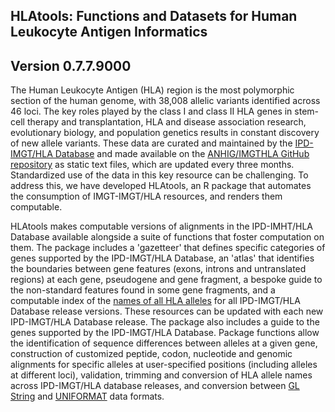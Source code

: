 ## HLAtools: Functions and Datasets for Human Leukocyte Antigen Informatics

## Version 0.7.7.9000

The Human Leukocyte Antigen (HLA) region is the most polymorphic section of the human genome, with 38,008 allelic variants identified across 46 loci. The key roles played by the class I and class II HLA genes in stem-cell therapy and transplantation, HLA and disease association research, evolutionary biology, and population genetics results in constant discovery of new allele variants. These data are curated and maintained by the [IPD-IMGT/HLA Database](https://www.ebi.ac.uk/ipd/imgt/hla/) and made available on the [ANHIG/IMGTHLA GitHub repository](https://github.com/ANHIG/IMGTHLA) as static text files, which are updated every three months. Standardized use of the data in this key resource can be challenging. To address this, we have developed HLAtools, an R package that automates the consumption of IMGT-IMGT/HLA resources, and renders them computable.   

HLAtools makes computable versions of alignments in the IPD-IMHT/HLA Database available alongside a suite of functions that foster computation on them. The package includes a 'gazetteer' that defines specific categories of genes supported by the IPD-IMGT/HLA Database, an 'atlas' that identifies the boundaries between gene features (exons, introns and untranslated regions) at each gene, pseudogene and gene fragment, a bespoke guide to the non-standard features found in some gene fragments, and a computable index of the [names of all HLA alleles](https://github.com/ANHIG/IMGTHLA/tree/Latest/allelelist) for all IPD-IMGT/HLA Database release versions. These resources can be updated with each new IPD-IMGT/HLA Database release. The package also includes a guide to the genes supported by the IPD-IMGT/HLA Database. Package functions allow the identification of sequence differences between alleles at a given gene, construction of customized peptide, codon, nucleotide and genomic alignments for specific alleles at user-specified positions (including alleles at different loci), validation, trimming and conversion of HLA allele names across IPD-IMGT/HLA database releases, and conversion between [GL String](https://glstring.org) and [UNIFORMAT](https://hla-net.eu/tools/uniformate/) data formats.  
